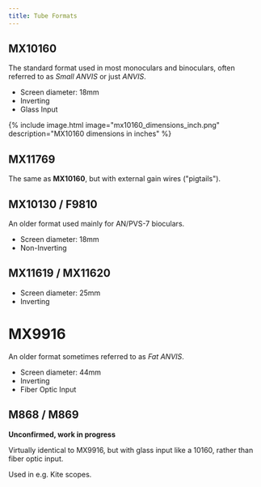 ```yaml
---
title: Tube Formats
---
```


## MX10160

The standard format used in most monoculars and binoculars, often referred to as *Small ANVIS* or just *ANVIS*.

* Screen diameter: 18mm
* Inverting
* Glass Input

{% include image.html image="mx10160_dimensions_inch.png" description="MX10160 dimensions in inches" %}

## MX11769

The same as **MX10160**, but with external gain wires ("pigtails").

## MX10130 / F9810

An older format used mainly for AN/PVS-7 bioculars.

* Screen diameter: 18mm
* Non-Inverting

##  MX11619 / MX11620

* Screen diameter: 25mm
* Inverting

# MX9916

An older format sometimes referred to as *Fat ANVIS*.

* Screen diameter: 44mm
* Inverting
* Fiber Optic Input

## M868 / M869

**Unconfirmed, work in progress**

Virtually identical to MX9916, but with glass input like a 10160, rather than fiber optic input.

Used in e.g. Kite scopes.